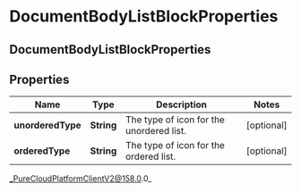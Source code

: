 # DocumentBodyListBlockProperties

## DocumentBodyListBlockProperties

## Properties

|Name | Type | Description | Notes|
|------------ | ------------- | ------------- | -------------|
| **unorderedType** | **String** | The type of icon for the unordered list. | [optional] |
| **orderedType** | **String** | The type of icon for the ordered list. | [optional] |



_PureCloudPlatformClientV2@158.0.0_
